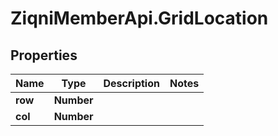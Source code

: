 # ZiqniMemberApi.GridLocation

## Properties

Name | Type | Description | Notes
------------ | ------------- | ------------- | -------------
**row** | **Number** |  | 
**col** | **Number** |  | 


